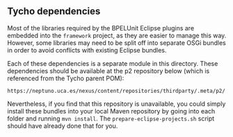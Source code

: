 Tycho dependencies
------------------

Most of the libraries required by the BPELUnit Eclipse plugins are embedded into the ``framework`` project, as they are easier to manage this way. However, some libraries may need to be split off into separate OSGi bundles in order to avoid conflicts with existing Eclipse bundles.

Each of these dependencies is a separate module in this directory. These dependencies should be available at the p2 repository below (which is referenced from the Tycho parent POM):

    https://neptuno.uca.es/nexus/content/repositories/thirdparty/.meta/p2/

Nevertheless, if you find that this repository is unavailable, you could simply install these bundles into your local Maven repository by going into each folder and running ``mvn install``. The ``prepare-eclipse-projects.sh`` script should have already done that for you.

